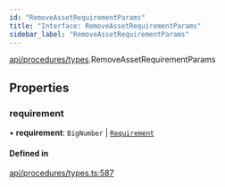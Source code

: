 ```yaml
---
id: "RemoveAssetRequirementParams"
title: "Interface: RemoveAssetRequirementParams"
sidebar_label: "RemoveAssetRequirementParams"
---
```


[api/procedures/types](../../../../../modules/API/Procedures/Types/Types.md).RemoveAssetRequirementParams

## Properties

### requirement

• **requirement**: `BigNumber` \| [`Requirement`](../../../../Types/Requirement/Requirement.md)

#### Defined in

[api/procedures/types.ts:587](https://github.com/PolymeshAssociation/polymesh-sdk/blob/91c2d2d8/src/api/procedures/types.ts#L587)
